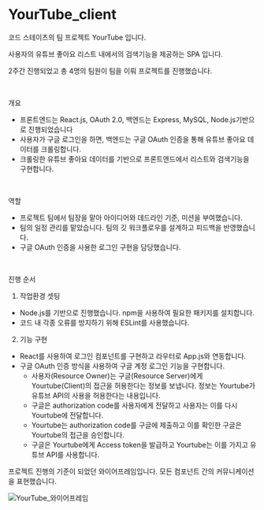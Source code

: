 # YourTube_client

코드 스테이츠의 팀 프로젝트 YourTube 입니다.

사용자의 유튜브 좋아요 리스트 내에서의 검색기능을 제공하는 SPA 입니다.

2주간 진행되었고 총 4명의 팀원이 팀을 이뤄 프로젝트를 진행했습니다.

<br>

개요

- 프론트엔드는 React.js, OAuth 2.0, 백엔드는 Express, MySQL, Node.js기반으로 진행되었습니다
- 사용자가 구글 로그인을 하면, 백엔드는 구글 OAuth 인증을 통해 유튜브 좋아요 데이터를 크롤링합니다.
- 크롤링한 유튜브 좋아요 데이터를 기반으로 프론트엔드에서 리스트와 검색기능을 구현합니다.

<br>

역할

- 프로젝트 팀에서 팀장을 맡아 아이디어와 데드라인 기준, 미션을 부여했습니다. 
- 팀의 일정 관리를 맡았습니다. 팀의 깃 워크플로우를 설계하고 피드백을 반영했습니다.
- 구글 OAuth 인증을 사용한 로그인 구현을 담당했습니다.

<br>

진행 순서

  1. 작업환경 셋팅

   - Node.js를 기반으로 진행했습니다. npm을 사용하여 필요한 패키지를 설치합니다.
   - 코드 내 각종 오류를 방지하기 위해 ESLint를 사용했습니다.  

  2. 기능 구현

   - React를 사용하여 로그인 컴포넌트를 구현하고 라우터로 App.js와 연동합니다.
   - 구글 OAuth 인증 방식을 사용하여 구글 계정 로그인 기능을 구현합니다.
     - 사용자(Resource Owner)는 구글(Resource Server)에게 Yourtube(Client)의 접근을 허용한다는 정보를 보냅니다. 정보는 Yourtube가 유튜브 API의 사용을 허용한다는 내용입니다.
     - 구글은 authorization code를 사용자에게 전달하고 사용자는 이를 다시 Yourtube에 전달합니다. 
     - Yourtube는 authorization code를 구글에 제출하고 이를 확인한 구글은 Yourtube의 접근을 승인합니다.
     - 구글은 Yourtube에게 Access token을 발급하고 Yourtube는 이를 가지고 유튜브 API를 사용합니다.

프로젝트 진행의 기준이 되었던 와이어프레임입니다. 모든 컴포넌트 간의 커뮤니케이션을 표현했습니다.

![YourTube_와이어프레임](https://user-images.githubusercontent.com/55314087/88186444-22c59900-cc70-11ea-97cf-27b4b12b4812.png)


